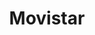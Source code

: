 ---
title: "Movistar"
url: /aguascalientes/movistar-jose-maria-morelos-y-pavon/
shop: teléfono móvil
---